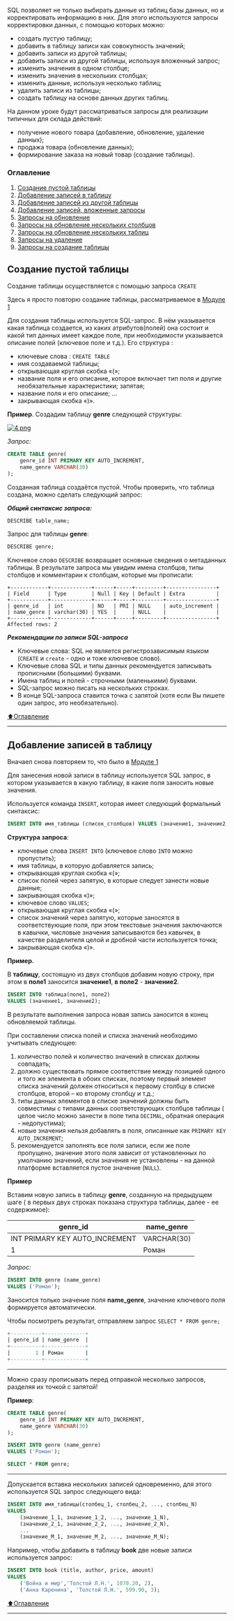 SQL позволяет не только выбирать данные из таблиц базы данных, но и корректировать информацию в них. 
Для этого используются запросы корректировки данных, с помощью которых можно:
- создать пустую таблицу;
- добавить в таблицу записи как совокупность значений;
- добавить записи из другой таблицы;
- добавить записи из другой таблицы, используя вложенный запрос;
- изменить значения в одном столбце;
- изменить значения в нескольких столбцах;
- изменить данные, используя несколько таблиц;
- удалить записи из таблицы;
- создать таблицу на основе данных других таблиц.


На данном уроке будут рассматриваться запросы для реализации типичных для склада действий:
- получение нового товара (добавление, обновление, удаление данных);
- продажа товара (обновление данных);
- формирование заказа на новый товар (создание таблицы).

### Оглавление
1. [Создание пустой таблицы](#Создание-пустой-таблицы)
2. [Добавление записей в таблицу](#Добавление-записей-в-таблицу)
3. [Добавление записей из другой таблицы](#Добавление-записей-из-другой-таблицы)
4. [Добавление записей, вложенные запросы](#Добавление-записей-вложенные-запросы)
5. [Запросы на обновление](#Запросы-на-обновление)
6. [Запросы на обновление нескольких столбцов](#Запросы-на-обновление-нескольких-столбцов)
7. [Запросы на обновление нескольких таблиц](#Запросы-на-обновление-нескольких-таблиц)
8. [Запросы на удаление](#Запросы-на-удаление)
9. [Запросы на создание таблицы](#Запросы-на-создание-таблицы)

## Создание пустой таблицы
Создание таблицы осуществляется с помощью запроса ```CREATE```

Здесь я просто повторю создание таблицы, рассматриваемое в [Модуле 1](https://github.com/Egessihora/SQL_RelationalDB/blob/master/Stepik/Modul_1_Основы%20реляционной%20модели%20и%20SQL/1.1%20Отношение%20(таблица)/Отношение%20(таблица)_Теория.md)

Для создания таблицы используется SQL-запрос. В нём указывается какая таблица создается, из каких атрибутов(полей) она состоит и какой тип данных имеет 
каждое поле, при необходимости указывается описание полей (ключевое поле и т.д.). Его структура :

- ключевые слова : ```CREATE TABLE```
- имя создаваемой таблицы;
- открывающая круглая скобка «(»;
- название поля и его описание, которое включает тип поля и другие необязательные характеристики;
запятая;
- название поля и его описание;
...
- закрывающая скобка «)».

**Пример**. Создадим таблицу **genre** следующей структуры:

[![4.png](https://i.postimg.cc/RF16D3vd/4.png)](https://postimg.cc/Q9tdBd9K)

*Запрос:*

```sql
CREATE TABLE genre(
    genre_id INT PRIMARY KEY AUTO_INCREMENT, 
    name_genre VARCHAR(30)
);
```
Созданная таблица создаётся пустой. Чтобы проверить, что таблица создана, можно сделать следующий запрос:

***Общий синтаксис запроса:***

```SQL
DESCRIBE table_name;
```

Запрос для таблицы **genre**:

```SQL
DESCRIBE genre;
```

Ключевое слово ```DESCRIBE``` возвращает основные сведения о метаданных таблицы. 
В результате запроса мы увидим имена столбцов, типы столбцов и комментарии к столбцам, которые мы прописали: 

```
+------------+-------------+------+-----+---------+----------------+
| Field      | Type        | Null | Key | Default | Extra          |
+------------+-------------+------+-----+---------+----------------+
| genre_id   | int         | NO   | PRI | NULL    | auto_increment |
| name_genre | varchar(30) | YES  |     | NULL    |                |
+------------+-------------+------+-----+---------+----------------+
Affected rows: 2
```

***Рекомендации по записи SQL-запроса***

- Ключевые слова: SQL не является регистрозависимым языком (```CREATE``` и ```create``` - одно и тоже ключевое слово). 
- Ключевые слова SQL и типы данных рекомендуется  записывать прописными (большими) буквами.
- Имена таблиц и полей - строчными (маленькими) буквами.
- SQL-запрос можно писать на нескольких строках.
- В конце SQL-запроса ставится точка с запятой (хотя если Вы пишете один запрос, это необязательно).

[:arrow_up:Оглавление](#Оглавление)
___
## Добавление записей в таблицу
Вначаел снова повторяем то, что было в [Модуле 1](https://stepik.org/lesson/297508/step/9?unit=279268)

Для занесения новой записи в таблицу используется SQL запрос, в котором указывается в какую таблицу, в какие поля заносить новые значения.

Используется команда ```INSERT```, которая имеет следующий формальный синтаксис:

```sql
INSERT INTO имя_таблицы (список_столбцов) VALUES (значение1, значение2, ... значениеN)
```

**Структура запроса**:

- ключевые слова ```INSERT INTO``` (ключевое слово ```INTO``` можно пропустить);
- имя таблицы, в которую добавляется запись;
- открывающая круглая скобка «(»;
- список полей через запятую, в которые следует занести новые данные;
- закрывающая скобка «)»;
- ключевое слово ```VALUES```;
- открывающая круглая скобка «(»;
- список значений через запятую, которые заносятся в соответствующие поля, при этом текстовые значения заключаются в кавычки, числовые значения записываются без кавычек, в качестве разделителя целой и дробной части используется точка;
- закрывающая скобка «)».


**Пример.** 

В **таблицу**, состоящую из двух столбцов добавим новую строку, при этом в **поле1** заносится **значение1**,  **в поле2** - **значение2**.

```sql
INSERT INTO таблица(поле1, поле2) 
VALUES (значение1, значение2);
```

В результате выполнения запроса новая запись заносится в конец обновляемой таблицы.


При составлении списка полей и списка значений необходимо учитывать следующее:

1. количество полей и количество значений в списках должны совпадать;
2. должно существовать прямое соответствие между позицией одного и того же элемента в обоих списках, поэтому первый элемент списка значений должен относиться к первому столбцу в списке столбцов, второй – ко второму столбцу и т.д.;
3. типы данных элементов в списке значений должны быть совместимы с типами данных соответствующих столбцов таблицы ( целое число можно занести в поле типа ```DECIMAL```, обратная операция - недопустима);
4. новые значения нельзя добавлять в поля, описанные как ```PRIMARY KEY``` ```AUTO_INCREMENT```;
5. рекомендуется заполнять все поля записи, если же поле пропущено, значение этого поля зависит от установленных по умолчанию значений, если значения не установлены - на данной платформе вставляется пустое значение (```NULL```).

**Пример**

Вставим новую запись в таблицу **genre**, созданную на предыдущем шаге ( в первых двух строках показана структура таблицы, далее - ее содержимое):

| genre_id                     | name_genre   |
|------------------------------|--------------|
|INT PRIMARY KEY AUTO_INCREMENT|VARCHAR(30)   |
|1                             |Роман         |

*Запрос:*

```sql
INSERT INTO genre (name_genre) 
VALUES ('Роман');
```

Заносится только значение поля **name_genre**, значение ключевого поля формируется автоматически.

Чтобы посмотреть результат, отправляем запрос ```SELECT * FROM genre;```

```SQL
+----------+-------------+
| genre_id | name_genre  |
+----------+-------------+
|        1 | Роман       |
+----------+-------------+
```

___
Можно сразу прописывать перед отправкой несколько запросов, разделяя их точкой с запятой!

**Пример**:

```sql
CREATE TABLE genre(
    genre_id INT PRIMARY KEY AUTO_INCREMENT, 
    name_genre VARCHAR(30)
);

INSERT INTO genre (name_genre) 
VALUES ('Роман');

SELECT * FROM genre;
```
___

Допускается вставка нескольких записей одновременно, для этого используется SQL запрос следующего вида:

```SQL
INSERT INTO имя_таблицы(столбец_1, столбец_2, ..., столбец_N)
VALUES
    (значение_1_1, значение_1_2, ..., значение_1_N),
    (значение_2_1, значение_2_2, ..., значение_2_N),
    ...
    (значение_M_1, значение_M_2, ..., значение_M_N);
```

Например, чтобы добавить в таблицу **book** две новые записи используется запрос:

```SQL
INSERT INTO book (title, author, price, amount) 
VALUES 
    ('Война и мир','Толстой Л.Н.', 1070.20, 2),
    ('Анна Каренина', 'Толстой Л.Н.', 599.90, 3);
```

[:arrow_up:Оглавление](#Оглавление)
___

